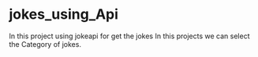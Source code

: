 # jokes_using_Api
In this project using jokeapi for get the jokes
In this projects we can select the Category of jokes.
